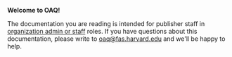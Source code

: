 **Welcome to OAQ!**

The documentation you are reading is intended for publisher staff in [organization admin or staff](account_management#types-of-account-roles) roles. If you have questions about this documentation, please write to <oaq@fas.harvard.edu> and we'll be happy to help.
